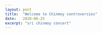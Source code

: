```yaml
---
layout: post
title:  "Welcome to Chinmoy controversies"
date:   2020-06-25
excerpt: "sri chinmoy concert"
---
```

